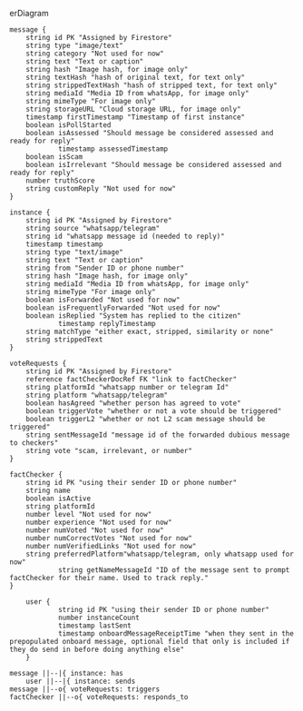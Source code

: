 erDiagram

    message {
        string id PK "Assigned by Firestore"
        string type "image/text"
        string category "Not used for now"
        string text "Text or caption"
        string hash "Image hash, for image only"
        string textHash "hash of original text, for text only"
        string strippedTextHash "hash of stripped text, for text only"
        string mediaId "Media ID from whatsApp, for image only"
        string mimeType "For image only"
        string storageURL "Cloud storage URL, for image only"
        timestamp firstTimestamp "Timestamp of first instance"
        boolean isPollStarted
        boolean isAssessed "Should message be considered assessed and ready for reply"
				timestamp assessedTimestamp
        boolean isScam
        boolean isIrrelevant "Should message be considered assessed and ready for reply"
        number truthScore
        string customReply "Not used for now"
    }

    instance {
        string id PK "Assigned by Firestore"
        string source "whatsapp/telegram"
        string id "whatsapp message id (needed to reply)"
        timestamp timestamp
        string type "text/image"
        string text "Text or caption"
        string from "Sender ID or phone number"
        string hash "Image hash, for image only"
        string mediaId "Media ID from whatsApp, for image only"
        string mimeType "For image only"
        boolean isForwarded "Not used for now"
        boolean isFrequentlyForwarded "Not used for now"
        boolean isReplied "System has replied to the citizen"
				timestamp replyTimestamp
        string matchType "either exact, stripped, similarity or none"
        string strippedText
    }

    voteRequests {
        string id PK "Assigned by Firestore"
        reference factCheckerDocRef FK "link to factChecker"
        string platformId "whatsapp number or telegram Id"
        string platform "whatsapp/telegram"
        boolean hasAgreed "whether person has agreed to vote"
        boolean triggerVote "whether or not a vote should be triggered"
        boolean triggerL2 "whether or not L2 scam message should be triggered"
        string sentMessageId "message id of the forwarded dubious message to checkers"
        string vote "scam, irrelevant, or number"
    }

    factChecker {
        string id PK "using their sender ID or phone number"
        string name
        boolean isActive
        string platformId
        number level "Not used for now"
        number experience "Not used for now"
        number numVoted "Not used for now"
        number numCorrectVotes "Not used for now"
        number numVerifiedLinks "Not used for now"
        string preferredPlatform"whatsapp/telegram, only whatsapp used for now"
				string getNameMessageId "ID of the message sent to prompt factChecker for their name. Used to track reply."
    }

		user {
				string id PK "using their sender ID or phone number"
				number instanceCount
				timestamp lastSent
				timestamp onboardMessageReceiptTime "when they sent in the prepopulated onboard message, optional field that only is included if they do send in before doing anything else"
		}

    message ||--|{ instance: has
		user ||--|{ instance: sends
    message ||--o{ voteRequests: triggers
    factChecker ||--o{ voteRequests: responds_to